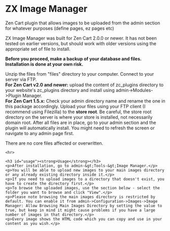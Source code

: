 # ZX Image Manager
Zen Cart plugin that allows images to be uploaded from the admin section for whatever purposes (define pages, ez pages etc)

<p>ZX Image Manager was built for Zen Cart 2.0.0 or newer. It has not been tested on earlier versions, but should
        work with older versions using the appropriate set of file to install.</p>
    <p><strong>Before you proceed, make a backup of your database and files. Installation is done at your own
        risk.</strong></p>
    <p>Unzip the files from &quot;files&quot; directory to your computer. Connect to your server via FTP. <br>
        <strong>For Zen Cart v2.0 and newer:</strong> upload the content of zc_plugins directory to your website's zc_plugins directory and install using admin->Modules->Plugin Manager.<br>
        <strong>For Zen Cart 1.5.x:</strong> Check your admin directory name and rename the one in this package accordingly. Upload your files using your FTP
        client (I recommend using Filezilla) to the <strong>store root</strong>. Be careful, the store root directory on
        the server is where your store is installed, not necessarily domain root. After all files are in place, go to your admin section and the plugin will automatically install. You might need to refresh the screen or navigate to any admin page first.</p>
    <p>There are no core files affected or overwritten.</p>
    <p></p>

    <hr>

    <h3 id="usage"><strong>Usage</strong></h3>
    <p>After installation, go to admin-&gt;Tools-&gt;Image Manager.</p>
    <p>You will be able to upload new images to your main images directory or any already existing directory inside it.</p>
    <p>If you need to upload images to a directory that doesn't exist, you have to create the directory first.</p>
    <p>To browse the uploaded images, use the section below - select the folder you want to browse and click "View".</p>
    <p>Please note browsing the main images directory is restricted by default. You can enable it from admin->Configuration->Images->Image Manager: Allow Browsing Main Images Directory by setting the value to true, but keep in mind it might cause problems if you have a large number of images in that directory.</p>
    <p>Every image shows the HTML code which you can copy and use in your content as you wish.</p>
